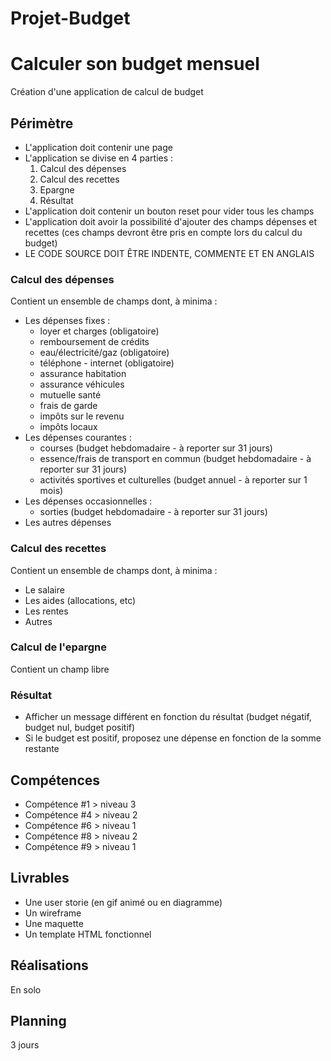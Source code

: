 # Projet-Budget

# Calculer son budget mensuel
Création d'une application de calcul de budget

## Périmètre
- L'application doit contenir une page
- L'application se divise en 4 parties :
	1. Calcul des dépenses
	2. Calcul des recettes
	3. Epargne
	4. Résultat
- L'application doit contenir un bouton reset pour vider tous les champs 
- L'application doit avoir la possibilité d'ajouter des champs dépenses et recettes (ces champs devront être pris en compte lors du calcul du budget)
- LE CODE SOURCE DOIT ÊTRE INDENTE, COMMENTE ET EN ANGLAIS


### Calcul des dépenses
Contient un ensemble de champs dont, à minima :  
- Les dépenses fixes : 
	- loyer et charges (obligatoire)
	- remboursement de crédits
	- eau/électricité/gaz (obligatoire)
	- téléphone - internet (obligatoire)
	- assurance habitation
	- assurance véhicules
	- mutuelle santé
	- frais de garde
	- impôts sur le revenu
	- impôts locaux
- Les dépenses courantes :
	- courses (budget hebdomadaire - à reporter sur 31 jours)
	- essence/frais de transport en commun (budget hebdomadaire - à reporter sur 31 jours)
	- activités sportives et culturelles (budget annuel - à reporter sur 1 mois)
- Les dépenses occasionnelles :
	- sorties (budget hebdomadaire - à reporter sur 31 jours)
- Les autres dépenses

### Calcul des recettes
Contient un ensemble de champs dont, à minima :  
- Le salaire
- Les aides (allocations, etc)
- Les rentes
- Autres

### Calcul de l'epargne
Contient un champ libre

### Résultat
- Afficher un message différent en fonction du résultat (budget négatif, budget nul, budget positif)
- Si le budget est positif, proposez une dépense en fonction de la somme restante

## Compétences
- Compétence #1 > niveau 3
- Compétence #4 > niveau 2
- Compétence #6 > niveau 1
- Compétence #8 > niveau 2
- Compétence #9 > niveau 1

## Livrables
- Une user storie (en gif animé ou en diagramme)
- Un wireframe
- Une maquette
- Un template HTML fonctionnel

## Réalisations
En solo

## Planning
3 jours
